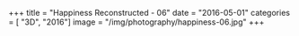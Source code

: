 +++
title = "Happiness Reconstructed - 06"
date = "2016-05-01"
categories = [ "3D", "2016"]
image = "/img/photography/happiness-06.jpg"
+++

